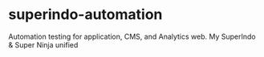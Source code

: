 # superindo-automation
Automation testing for application, CMS, and Analytics web. My SuperIndo & Super Ninja unified

